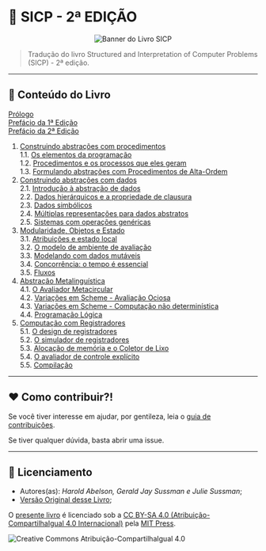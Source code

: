 # :carousel_horse: SICP - 2ª EDIÇÃO 

<p align="center"

![Banner do Livro SICP](https://mitpress.mit.edu/sites/default/files/sicp/graphics/main-banner.gif)
>
</p>

> Tradução do livro Structured and Interpretation of Computer Problems (SICP) - 2ª edição.

---

## :orange_book: Conteúdo do Livro

[Prólogo](https://github.com/okrdu/sicp-ptbr/blob/master/capitulos/00-00-prologo.md) <br>
[Prefácio da 1ª Edição](https://github.com/okrdu/sicp-ptbr/blob/master/capitulos/00-01-prefacio-primeira-edicao.md) <br>
[Prefácio da 2ª Edição](https://github.com/okrdu/sicp-ptbr/blob/master/capitulos/00-02-prefacio-segunda-edicao.md) <br>

1. [Construindo abstrações com procedimentos](https://github.com/okrdu/sicp-ptbr/blob/master/capitulos/01-00-construindo-abstracoes-procedimentos.md) <br>
    1.1. [Os elementos da programação](https://github.com/okrdu/sicp-ptbr/blob/master/capitulos/01-01-elementos-da-programacao.md) <br>
    1.2. [Procedimentos e os processos que eles geram](https://github.com/okrdu/sicp-ptbr/blob/master/capitulos/01-02-procedimentos-e-processos.md) <br>
    1.3. [Formulando abstrações com Procedimentos de Alta-Ordem](https://github.com/okrdu/sicp-ptbr/blob/master/capitulos/01-03-procedimentos-de-alta-ordem.md) <br>
2. [Construindo abstrações com dados](https://github.com/okrdu/sicp-ptbr/blob/master/capitulos/02-00-construindo-abstracoes-dados.md) <br>
    2.1. [Introdução à abstração de dados](https://github.com/okrdu/sicp-ptbr/blob/master/capitulos/02-01-intro-abstracoes-dados.md) <br>
    2.2. [Dados hierárquicos e a propriedade de clausura](https://github.com/okrdu/sicp-ptbr/blob/master/capitulos/02-02-dados-hierarquicos-clausura.md) <br>
    2.3. [Dados simbólicos](https://github.com/okrdu/sicp-ptbr/blob/master/capitulos/02-03-dados-simbolicos.md) <br>
    2.4. [Múltiplas representações para dados abstratos](https://github.com/okrdu/sicp-ptbr/blob/master/capitulos/02-04-multiplas-representacoes-dados-abstratos.md) <br>
    2.5. [Sistemas com operações genéricas](https://github.com/okrdu/sicp-ptbr/blob/master/capitulos/02-05-sistemas-operacoes-genericas.md) <br>
3. [Modularidade, Objetos e Estado](https://github.com/okrdu/sicp-ptbr/blob/master/capitulos/03-00-modularidade-objetos-estado.md) <br>
    3.1. [Atribuições e estado local](https://github.com/okrdu/sicp-ptbr/blob/master/capitulos/03-01-atribuicoes-estado-local.md) <br>
    3.2. [O modelo de ambiente de avaliação](https://github.com/okrdu/sicp-ptbr/blob/master/capitulos/03-02-modelo-ambiente-avaliacao.md) <br>
    3.3. [Modelando com dados mutáveis](https://github.com/okrdu/sicp-ptbr/blob/master/capitulos/03-03-modelando-dados-mutaveis.md) <br>
    3.4. [Concorrência: o tempo é essencial](https://github.com/okrdu/sicp-ptbr/blob/master/capitulos/03-04-concorrencia.md) <br>
    3.5. [Fluxos](https://github.com/okrdu/sicp-ptbr/blob/master/capitulos/03-05-fluxos.md) <br>
4. [Abstração Metalinguística](https://github.com/okrdu/sicp-ptbr/blob/master/capitulos/04-00-abstracao-metalinguistica.md) <br>
    4.1. [O Avaliador Metacircular](https://github.com/okrdu/sicp-ptbr/blob/master/capitulos/04-01-avaliador-metacircular.md) <br>
    4.2. [Variações em Scheme - Avaliação Ociosa](https://github.com/okrdu/sicp-ptbr/blob/master/capitulos/04-02-avaliacao-ociosa.md) <br>
    4.3. [Variações em Scheme - Computação não determinística](https://github.com/okrdu/sicp-ptbr/blob/master/capitulos/04-03-computacao-nao-deterministica.md) <br>
    4.4. [Programação Lógica](https://github.com/okrdu/sicp-ptbr/blob/master/capitulos/04-04-programacao-logica.md) <br>
5. [Computação com Registradores](https://github.com/okrdu/sicp-ptbr/blob/master/capitulos/05-00-registradores.md) <br>
    5.1. [O design de registradores](https://github.com/okrdu/sicp-ptbr/blob/master/capitulos/05-01-design-registradores.md) <br>
    5.2. [O simulador de registradores](https://github.com/okrdu/sicp-ptbr/blob/master/capitulos/05-02-simulador-registradores.md) <br>
    5.3. [Alocação de memória e o Coletor de Lixo](https://github.com/okrdu/sicp-ptbr/blob/master/capitulos/05-03-coletor-lixo.md) <br>
    5.4. [O avaliador de controle explícito](https://github.com/okrdu/sicp-ptbr/blob/master/capitulos/05-04-avaliador-controle-explicito.md) <br>
    5.5. [Compilação](https://github.com/okrdu/sicp-ptbr/blob/master/capitulos/05-05-compilacao.md) <br>

---

## :hearts: Como contribuir?!

Se você tiver interesse em ajudar, por gentileza, leia o [guia de contribuições](https://github.com/okrdu/sicp-ptbr/blob/master/CONTRIBUINDO.md).

Se tiver qualquer dúvida, basta abrir uma issue.

---

## :page_facing_up: Licenciamento

- Autores(as): _Harold Abelson, Gerald Jay Sussman e Julie Sussman_;
- [Versão Original desse Livro](https://mitpress.mit.edu/sites/default/files/sicp/index.html); 

O [presente livro](https://github.com/okrdu/sicp-ptbr) é licenciado sob a [CC BY-SA 4.0 (Atribuição-CompartilhaIgual 4.0 Internacional)](https://creativecommons.org/licenses/by-sa/4.0/deed.pt_BR) pela [MIT Press](https://mitpress.mit.edu/).

![Creative Commons Atribuição-CompartilhaIgual 4.0](https://licensebuttons.net/l/by-sa/4.0/88x31.png)
